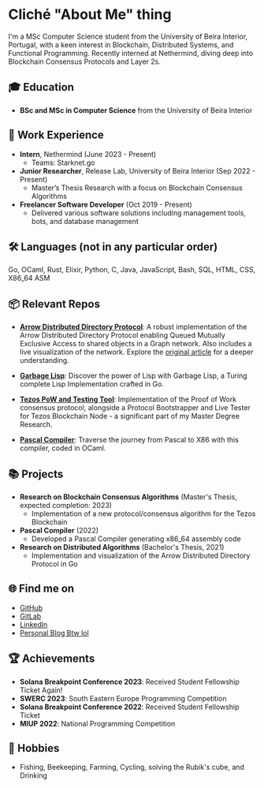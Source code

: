 # Cliché "About Me" thing

I'm a MSc Computer Science student from the University of Beira Interior, Portugal, with a keen interest in Blockchain, Distributed Systems, and Functional Programming. 
Recently interned at Nethermind, diving deep into Blockchain Consensus Protocols and Layer 2s.

## 🎓 Education
- **BSc and MSc in Computer Science** from the University of Beira Interior 

## 💼 Work Experience
- **Intern**, Nethermind (June 2023 - Present)
  - Teams: Starknet.go
- **Junior Researcher**, Release Lab, University of Beira Interior (Sep 2022 - Present)
  - Master’s Thesis Research with a focus on Blockchain Consensus Algorithms
- **Freelancer Software Developer** (Oct 2019 - Present)
  - Delivered various software solutions including management tools, bots, and database management

## 🛠️ Languages  (not in any particular order)
Go, OCaml, Rust, Elixir, Python, C, Java, JavaScript, Bash, SQL, HTML, CSS, X86_64 ASM

## 📦 Relevant Repos

- **[Arrow Distributed Directory Protocol](https://github.com/Gabulhas/Arrow-Distributed-Directory-Protocol)**: A robust implementation of the Arrow Distributed Directory Protocol enabling Queued Mutually Exclusive Access to shared objects in a Graph network. Also includes a live visualization of the network.
Explore the [original article](https://cs.brown.edu/~mph/DemmerH98/disc.pdf) for a deeper understanding.

- **[Garbage Lisp](https://github.com/Gabulhas/Garbage-Lisp)**: Discover the power of Lisp with Garbage Lisp, a Turing complete Lisp Implementation crafted in Go.

- **[Tezos PoW and Testing Tool](https://github.com/Gabulhas/Tezos-PoW-and-Testing-Tool)**: Implementation of the Proof of Work consensus protocol, alongside a Protocol Bootstrapper and Live Tester for Tezos Blockchain Node - a significant part of my Master Degree Research.

- **[Pascal Compiler](https://github.com/Gabulhas/Pascal-Compiler)**: Traverse the journey from Pascal to X86 with this compiler, coded in OCaml.


## 📚 Projects
- **Research on Blockchain Consensus Algorithms** (Master's Thesis, expected completion: 2023)
  - Implementation of a new protocol/consensus algorithm for the Tezos Blockchain
- **Pascal Compiler** (2022)
  - Developed a Pascal Compiler generating x86_64 assembly code
- **Research on Distributed Algorithms** (Bachelor's Thesis, 2021)
  - Implementation and visualization of the Arrow Distributed Directory Protocol in Go

## 🌐 Find me on
- [GitHub](https://github.com/Gabulhas)
- [GitLab](https://gitlab.com/Gabulhas)
- [LinkedIn](https://www.linkedin.com/in/guilhermelopes-670753218)
- [Personal Blog Btw lol](https://jamusti.co)

## 🏆 Achievements
- **Solana Breakpoint Conference 2023**: Received Student Fellowship Ticket Again!
- **SWERC 2023**: South Eastern Europe Programming Competition
- **Solana Breakpoint Conference 2022**: Received Student Fellowship Ticket
- **MIUP 2022**: National Programming Competition

## 🎣 Hobbies
- Fishing, Beekeeping, Farming, Cycling, solving the Rubik's cube, and Drinking

